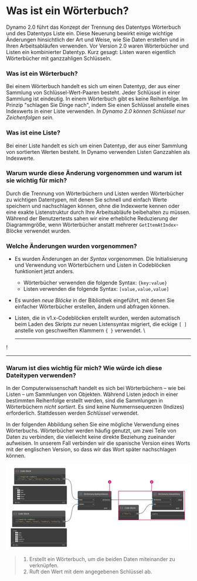 # Was ist ein Wörterbuch?

Dynamo 2.0 führt das Konzept der Trennung des Datentyps Wörterbuch und des Datentyps Liste ein. Diese Neuerung bewirkt einige wichtige Änderungen hinsichtlich der Art und Weise, wie Sie Daten erstellen und in Ihren Arbeitsabläufen verwenden. Vor Version 2.0 waren Wörterbücher und Listen ein kombinierter Datentyp. Kurz gesagt: Listen waren eigentlich Wörterbücher mit ganzzahligen Schlüsseln.

### **Was ist ein Wörterbuch?**

Bei einem Wörterbuch handelt es sich um einen Datentyp, der aus einer Sammlung von Schlüssel-Wert-Paaren besteht. Jeder Schlüssel in einer Sammlung ist eindeutig. In einem Wörterbuch gibt es keine Reihenfolge. Im Prinzip "schlagen Sie Dinge nach", indem Sie einen Schlüssel anstelle eines Indexwerts in einer Liste verwenden. _In Dynamo 2.0 können Schlüssel nur Zeichenfolgen sein._

### **Was ist eine Liste?**

Bei einer Liste handelt es sich um einen Datentyp, der aus einer Sammlung von sortierten Werten besteht. In Dynamo verwenden Listen Ganzzahlen als Indexwerte.

### **Warum wurde diese Änderung vorgenommen und warum ist sie wichtig für mich?**

Durch die Trennung von Wörterbüchern und Listen werden Wörterbücher zu wichtigen Datentypen, mit denen Sie schnell und einfach Werte speichern und nachschlagen können, ohne die Indexwerte kennen oder eine exakte Listenstruktur durch Ihre Arbeitsabläufe beibehalten zu müssen. Während der Benutzertests sahen wir eine erhebliche Reduzierung der Diagrammgröße, wenn Wörterbücher anstatt mehrerer `GetItemAtIndex`-Blöcke verwendet wurden.

### **Welche Änderungen wurden vorgenommen?**

* Es wurden Änderungen an der _Syntax_ vorgenommen. Die Initialisierung und Verwendung von Wörterbüchern und Listen in Codeblöcken funktioniert jetzt anders.
  * Wörterbücher verwenden die folgende Syntax: `{key:value}`
  * Listen verwenden die folgende Syntax: `[value,value,value]`
* Es wurden _neue Blöcke_ in der Bibliothek eingeführt, mit denen Sie einfacher Wörterbücher erstellen, ändern und abfragen können.
*   Listen, die in v1.x-Codeblöcken erstellt wurden, werden automatisch beim Laden des Skripts zur neuen Listensyntax migriert, die eckige `[ ]` anstelle von geschweiften Klammern `{ }` verwendet. \\

    ***

\![](<../images/5-5/1/what is a dictionary - what are the changes (1) (4).jpg>)

***

### **Warum ist dies wichtig für mich? Wie würde ich diese Dateitypen verwenden?**

In der Computerwissenschaft handelt es sich bei Wörterbüchern – wie bei Listen – um Sammlungen von Objekten. Während Listen jedoch in einer bestimmten Reihenfolge erstellt werden, sind die Sammlungen in Wörterbüchern _nicht sortiert_. Es sind keine Nummernsequenzen (Indizes) erforderlich. Stattdessen werden _Schlüssel_ verwendet.

In der folgenden Abbildung sehen Sie eine mögliche Verwendung eines Wörterbuchs. Wörterbücher werden häufig genutzt, um zwei Teile von Daten zu verbinden, die vielleicht keine direkte Beziehung zueinander aufweisen. In unserem Fall verbinden wir die spanische Version eines Worts mit der englischen Version, so dass wir das Wort später nachschlagen können.

![](../images/5-5/1/whatisadictionary-whatwouldyouusethesefor.jpg)

> 1. Erstellt ein Wörterbuch, um die beiden Daten miteinander zu verknüpfen.
> 2. Ruft den Wert mit dem angegebenen Schlüssel ab.
